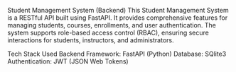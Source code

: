 Student Management System (Backend)
This Student Management System is a RESTful API built using FastAPI. It provides comprehensive features for managing students, courses, enrollments, and user authentication. The system supports role-based access control (RBAC), ensuring secure interactions for students, instructors, and administrators.

Tech Stack Used
Backend Framework: FastAPI (Python)
Database: SQlite3
Authentication: JWT (JSON Web Tokens)




